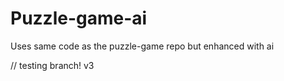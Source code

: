 # Puzzle-game-ai
Uses same code as the puzzle-game repo but enhanced with ai

// testing branch! v3
